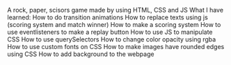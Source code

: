 A rock, paper, scisors game made by using HTML, CSS and JS
What I have learned:
How to do transition animations
How to replace texts using js (scoring system and match winner)
How to make a scoring system
How to use eventlisteners to make a replay button
How to use JS to manipulate CSS
How to use querySelectors
How to change color opacity using rgba
How to use custom fonts on CSS
How to make images have rounded edges using CSS
How to add background to the webpage

